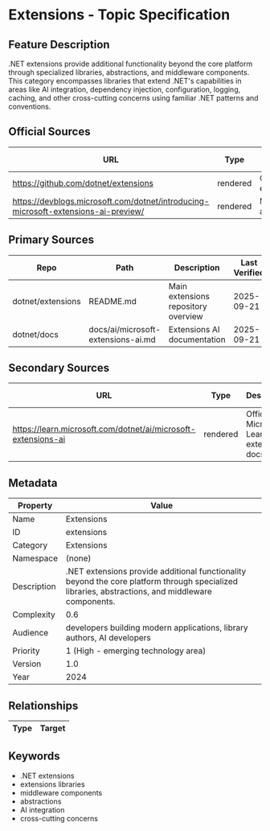 # Extensions - Topic Specification

## Feature Description

.NET extensions provide additional functionality beyond the core platform through specialized libraries, abstractions, and middleware components. This category encompasses libraries that extend .NET's capabilities in areas like AI integration, dependency injection, configuration, logging, caching, and other cross-cutting concerns using familiar .NET patterns and conventions.

## Official Sources

| URL | Type | Description | Last Verified |
| --- | --- | --- | --- |
| https://github.com/dotnet/extensions | rendered | Official .NET extensions repository | 2025-09-21 |
| https://devblogs.microsoft.com/dotnet/introducing-microsoft-extensions-ai-preview/ | rendered | Microsoft.Extensions.AI announcement | 2025-09-21 |

## Primary Sources

| Repo | Path | Description | Last Verified |
| --- | --- | --- | --- |
| dotnet/extensions | README.md | Main extensions repository overview | 2025-09-21 |
| dotnet/docs | docs/ai/microsoft-extensions-ai.md | Extensions AI documentation | 2025-09-21 |

## Secondary Sources

| URL | Type | Description | Last Verified |
| --- | --- | --- | --- |
| https://learn.microsoft.com/dotnet/ai/microsoft-extensions-ai | rendered | Official Microsoft Learn AI extensions docs | 2025-09-21 |

## Metadata

| Property | Value |
| --- | --- |
| Name | Extensions |
| ID | extensions |
| Category | Extensions |
| Namespace | (none) |
| Description | .NET extensions provide additional functionality beyond the core platform through specialized libraries, abstractions, and middleware components. |
| Complexity | 0.6 |
| Audience | developers building modern applications, library authors, AI developers |
| Priority | 1 (High - emerging technology area) |
| Version | 1.0 |
| Year | 2024 |

## Relationships

| Type | Target |
| --- | --- |

## Keywords

- .NET extensions
- extensions libraries
- middleware components
- abstractions
- AI integration
- cross-cutting concerns